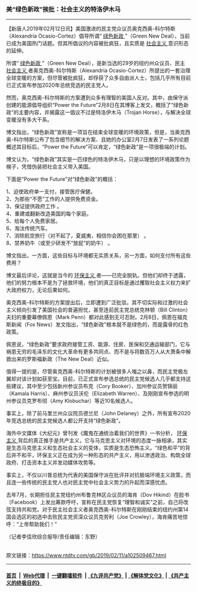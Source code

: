 ### 美“绿色新政”挨批：社会主义的特洛伊木马
------------------------

<div class="post_content">
 <p>
  【新唐人2019年02月12日讯】美国激进的民主党众议员奥克西奥-科尔特斯（Alexandria Ocasio-Cortez）倡导所谓“
  <a href="https://www.ntdtv.com/gb/绿色新政.htm">
   绿色新政
  </a>
  ”（Green New Deal），当前已成为美国热门话题。但其所倡议的内容被批疯狂，且实质是
  <a href="https://www.ntdtv.com/gb/社会主义.htm">
   社会主义
  </a>
  意识形态的延伸。
 </p>
 <p>
  所谓“
  <a href="https://www.ntdtv.com/gb/绿色新政.htm">
   绿色新政
  </a>
  ”（Green New Deal），是新当选的29岁的纽约州众议员、民主
  <a href="https://www.ntdtv.com/gb/社会主义.htm">
   社会主义
  </a>
  者奥克西奥-科尔特斯（Alexandria Ocasio-Cortez）所提出的一套治理全球变暖的方案，但尽管被批疯狂，却俘获了众多自由派人士，包括几乎所有目前已正式宣布参加2020年总统竞选的民主党人。
 </p>
 <p>
  然而，奥克西奥-科尔特斯的方案遭到众多有理智的美国人反对。其中，由保守派创建的能源倡导组织“Power the Future”2月8日在其博客上发文，概括了“绿色新政”的主要内容，并揭露这一倡议不过是特洛伊木马（Trojan Horse），与解决全球变暖没有多大干系。
 </p>
 <p>
  博文指出，“绿色新政”宣称是一项旨在结束全球变暖的环境政策，但是，当奥克西奥-科尔特斯公布了包含细节的解决方案、且她的办公室2月7日发表了一系列论题概述其目标后，“Power the Future”可以肯定，“绿色新政”是一项很极端的计划。
 </p>
 <p>
  博文认为，“绿色新政”其实是一匹绿色的特洛伊木马，只是以理想的环境政策作为幌子，凭借伪装把社会主义带入美国。
 </p>
 <p>
  下面是“Power the Future”对“绿色新政”的概括：
 </p>
 <p>
  1、迫使政府单一支付，接管医疗保健。
  <br>
   2、为那些“不愿”工作的人提供免费资金。
   <br/>
   3、保证提供政府工作 。
   <br/>
   4、重建或翻新改造美国的每个家庭。
   <br/>
   5、给每个人免费家居。
   <br/>
   6、淘汰传统汽车。
   <br/>
   7、消除航空旅行（对不起了，夏威夷，相信你会困在那里） 。
   <br/>
   8、禁养奶牛（或至少研发不“放屁”的奶牛） 。
  </br>
 </p>
 <p>
  博文指出，一方面，这些目标与环境都无实质关系，另一方面，如何支付所有这些费用？
 </p>
 <p>
  博文最后评论，这就是当今的
  <a href="https://www.ntdtv.com/gb/环保主义.htm">
   环保主义
  </a>
  者——已完全脱轨。但他们却终于透露，他们的努力根本不是为了拯救环境，他们的真正目标是通过攫取社会主义权力来扩大政府权力，无论后果如何。
 </p>
 <p>
  奥克西奥-科尔特斯的方案提出后，立即遭到广泛批驳。其不切实际和过激的社会主义倾向引发了美国社会的普遍担忧，甚至连前民主党总统克林顿（Bill Clinton）夫妇的重要幕僚佩恩（Mark Penn）都对此感到无可忍耐。2月8日，佩恩在福克斯新闻（Fox News）发文指出，“绿色新政”根本就不是绿色的，而是露骨的红色政策。
 </p>
 <p>
  佩恩说，“绿色新政”要求政府接管工资、能源、住房、医保和交通运输部门，它与祸患无穷的毛泽东的文化大革命有更多共同点、而不是与将数百万人从大萧条中解救出来的罗斯福新政（The New Deal）近似。
 </p>
 <p>
  值得一提的是，尽管奥克西奥-科尔特斯的计划被很多人嗤之以鼻，而民主党极左翼却对该计划如获至宝。目前，已正式宣布参选总统的民主党候选人几乎都支持这些建议，其中至少包括新州参议员布克（Cory Booker）、加州参议员贺锦丽（Kamala Harris）、麻州参议员沃伦（Elizabeth Warren）、及刚刚宣布参选的明州参议员克罗布彻（Amy Klobuchar）等近10名候选人。
 </p>
 <p>
  事实上，除了前马里兰州众议院员德兰尼（John Delaney）之外，所有宣布2020年竞选总统的民主党候选人都公开支持“绿色新政”。
 </p>
 <p>
  海外中文媒体《大纪元》曾刊发《魔鬼在通统治着我们的世界》一书分析，
  <a href="https://www.ntdtv.com/gb/环保主义.htm">
   环保主义
  </a>
  背后的真正推手是共产主义，它与马克思主义对环境的态度一脉相承，其实是生态马克思主义和生态社会主义的变体，实质是生态恐怖主义。“绿色和平”的背后并不和平，环保主义正在成为另一种形态的共产主义，用以渗透政治、构筑全球政府、打击资本主义并发动媒体攻势等。
 </p>
 <p>
  事实上，不仅以川普总统为代表的美国保守派在批评并对抗极端环境主义政策，而且连一些传统的民主党人也对民主党中社会主义势力的升起而深感忧虑。
 </p>
 <p>
  去年7月，长期担任民主党纽约州布鲁克林区众议员的海肯（Dov Hikind）在脸书（Facebook）上发出筹款呼吁，宣称在民主党恢复“理智和诚实”之前，自己将改弦支持共和党。对于民主社会主义者奥克西奥-科尔特斯在刚刚结束的纽约州第14国会选区的初选中击败民主党资深众议员克劳利（Joe Crowley），海肯痛苦地惊呼：“上帝帮助我们！”
 </p>
 <p>
  （记者李佳欣综合报导/责任编辑：东野）
 </p>
 <div class="single_ad">
 </div>
</div>

<br/>原文链接：https://www.ntdtv.com/gb/2019/02/11/a102509467.html


------------------------
#### [首页](https://github.com/gfw-breaker/banned-news/blob/master/README.md) &nbsp;|&nbsp; [Web代理](https://github.com/labour-camp/helloworld) &nbsp;|&nbsp; [一键翻墙软件](https://github.com/gfw-breaker/nogfw/blob/master/README.md) &nbsp;| [《九评共产党》](https://github.com/gfw-breaker/9ping.md/blob/master/README.md#九评之一评共产党是什么) | [《解体党文化》](https://github.com/gfw-breaker/jtdwh.md/blob/master/README.md) | [《共产主义的终极目的》](https://github.com/gfw-breaker/gczydzjmd.md/blob/master/README.md)

